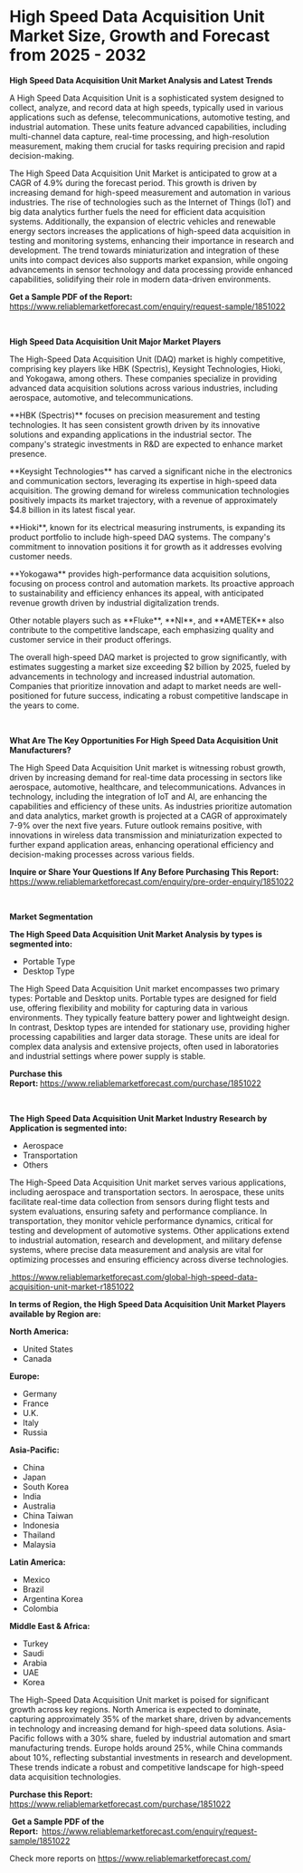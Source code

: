 <p><h1>High Speed Data Acquisition Unit Market Size, Growth and Forecast from 2025 - 2032</h1></p><p><strong>High Speed Data Acquisition Unit Market Analysis and Latest Trends</strong></p>
<p><p>A High Speed Data Acquisition Unit is a sophisticated system designed to collect, analyze, and record data at high speeds, typically used in various applications such as defense, telecommunications, automotive testing, and industrial automation. These units feature advanced capabilities, including multi-channel data capture, real-time processing, and high-resolution measurement, making them crucial for tasks requiring precision and rapid decision-making.</p><p>The High Speed Data Acquisition Unit Market is anticipated to grow at a CAGR of 4.9% during the forecast period. This growth is driven by increasing demand for high-speed measurement and automation in various industries. The rise of technologies such as the Internet of Things (IoT) and big data analytics further fuels the need for efficient data acquisition systems. Additionally, the expansion of electric vehicles and renewable energy sectors increases the applications of high-speed data acquisition in testing and monitoring systems, enhancing their importance in research and development. The trend towards miniaturization and integration of these units into compact devices also supports market expansion, while ongoing advancements in sensor technology and data processing provide enhanced capabilities, solidifying their role in modern data-driven environments.</p></p>
<p><strong>Get a Sample PDF of the Report:&nbsp;</strong> <a href="https://www.reliablemarketforecast.com/enquiry/request-sample/1851022?utm_campaign=3081&utm_medium=2&utm_source=Github&utm_content=ia&utm_term=26032025&utm_id=high-speed-data-acquisition-unit">https://www.reliablemarketforecast.com/enquiry/request-sample/1851022</a></p>
<p>&nbsp;</p>
<p><strong>High Speed Data Acquisition Unit Major Market Players</strong></p>
<p><p>The High-Speed Data Acquisition Unit (DAQ) market is highly competitive, comprising key players like HBK (Spectris), Keysight Technologies, Hioki, and Yokogawa, among others. These companies specialize in providing advanced data acquisition solutions across various industries, including aerospace, automotive, and telecommunications.</p><p>**HBK (Spectris)** focuses on precision measurement and testing technologies. It has seen consistent growth driven by its innovative solutions and expanding applications in the industrial sector. The company's strategic investments in R&D are expected to enhance market presence.</p><p>**Keysight Technologies** has carved a significant niche in the electronics and communication sectors, leveraging its expertise in high-speed data acquisition. The growing demand for wireless communication technologies positively impacts its market trajectory, with a revenue of approximately $4.8 billion in its latest fiscal year.</p><p>**Hioki**, known for its electrical measuring instruments, is expanding its product portfolio to include high-speed DAQ systems. The company's commitment to innovation positions it for growth as it addresses evolving customer needs.</p><p>**Yokogawa** provides high-performance data acquisition solutions, focusing on process control and automation markets. Its proactive approach to sustainability and efficiency enhances its appeal, with anticipated revenue growth driven by industrial digitalization trends.</p><p>Other notable players such as **Fluke**, **NI**, and **AMETEK** also contribute to the competitive landscape, each emphasizing quality and customer service in their product offerings.</p><p>The overall high-speed DAQ market is projected to grow significantly, with estimates suggesting a market size exceeding $2 billion by 2025, fueled by advancements in technology and increased industrial automation. Companies that prioritize innovation and adapt to market needs are well-positioned for future success, indicating a robust competitive landscape in the years to come.</p></p>
<p>&nbsp;</p>
<p><strong>What Are The Key Opportunities For High Speed Data Acquisition Unit Manufacturers?</strong></p>
<p><p>The High Speed Data Acquisition Unit market is witnessing robust growth, driven by increasing demand for real-time data processing in sectors like aerospace, automotive, healthcare, and telecommunications. Advances in technology, including the integration of IoT and AI, are enhancing the capabilities and efficiency of these units. As industries prioritize automation and data analytics, market growth is projected at a CAGR of approximately 7-9% over the next five years. Future outlook remains positive, with innovations in wireless data transmission and miniaturization expected to further expand application areas, enhancing operational efficiency and decision-making processes across various fields.</p></p>
<p><strong>Inquire or Share Your Questions If Any Before Purchasing This Report:</strong> <a href="https://www.reliablemarketforecast.com/enquiry/pre-order-enquiry/1851022?utm_campaign=3081&utm_medium=2&utm_source=Github&utm_content=ia&utm_term=26032025&utm_id=high-speed-data-acquisition-unit">https://www.reliablemarketforecast.com/enquiry/pre-order-enquiry/1851022</a></p>
<p>&nbsp;</p>
<p><strong>Market Segmentation</strong></p>
<p><strong>The High Speed Data Acquisition Unit Market Analysis by types is segmented into:</strong></p>
<p><ul><li>Portable Type</li><li>Desktop Type</li></ul></p>
<p><p>The High Speed Data Acquisition Unit market encompasses two primary types: Portable and Desktop units. Portable types are designed for field use, offering flexibility and mobility for capturing data in various environments. They typically feature battery power and lightweight design. In contrast, Desktop types are intended for stationary use, providing higher processing capabilities and larger data storage. These units are ideal for complex data analysis and extensive projects, often used in laboratories and industrial settings where power supply is stable.</p></p>
<p><strong>Purchase this Report:&nbsp;</strong><a href="https://www.reliablemarketforecast.com/purchase/1851022?utm_campaign=3081&utm_medium=2&utm_source=Github&utm_content=ia&utm_term=26032025&utm_id=high-speed-data-acquisition-unit">https://www.reliablemarketforecast.com/purchase/1851022</a></p>
<p>&nbsp;</p>
<p><strong>The High Speed Data Acquisition Unit Market Industry Research by Application is segmented into:</strong></p>
<p><ul><li>Aerospace</li><li>Transportation</li><li>Others</li></ul></p>
<p><p>The High-Speed Data Acquisition Unit market serves various applications, including aerospace and transportation sectors. In aerospace, these units facilitate real-time data collection from sensors during flight tests and system evaluations, ensuring safety and performance compliance. In transportation, they monitor vehicle performance dynamics, critical for testing and development of automotive systems. Other applications extend to industrial automation, research and development, and military defense systems, where precise data measurement and analysis are vital for optimizing processes and ensuring efficiency across diverse technologies.</p></p>
<p><a href="https://www.reliablemarketforecast.com/global-high-speed-data-acquisition-unit-market-r1851022?utm_campaign=3081&utm_medium=2&utm_source=Github&utm_content=ia&utm_term=26032025&utm_id=high-speed-data-acquisition-unit">&nbsp;https://www.reliablemarketforecast.com/global-high-speed-data-acquisition-unit-market-r1851022</a></p>
<p><strong>In terms of Region, the High Speed Data Acquisition Unit Market Players available by Region are:</strong></p>
<p>
    <p> <strong> North America: </strong>
        <ul>
            <li>United States</li>
            <li>Canada</li>
        </ul>
        </p> 
    <p> <strong> Europe: </strong>
        <ul>
            <li>Germany</li>
            <li>France</li>
            <li>U.K.</li>
            <li>Italy</li>
            <li>Russia</li>
        </ul>
        </p> 
    <p> <strong> Asia-Pacific: </strong>
        <ul>
            <li>China</li>
            <li>Japan</li>
            <li>South Korea</li>
            <li>India</li>
            <li>Australia</li>
            <li>China Taiwan</li>
            <li>Indonesia</li>
            <li>Thailand</li>
            <li>Malaysia</li>
        </ul>
        </p> 
    <p> <strong> Latin America: </strong>
        <ul>
            <li>Mexico</li>
            <li>Brazil</li>
            <li>Argentina Korea</li>
            <li>Colombia</li>
        </ul>
        </p> 
    <p> <strong> Middle East & Africa: </strong>
        <ul>
            <li>Turkey</li>
            <li>Saudi</li>
            <li>Arabia</li>
            <li>UAE</li>
            <li>Korea</li>
        </ul>
    </p>
    </p>
<p><p>The High-Speed Data Acquisition Unit market is poised for significant growth across key regions. North America is expected to dominate, capturing approximately 35% of the market share, driven by advancements in technology and increasing demand for high-speed data solutions. Asia-Pacific follows with a 30% share, fueled by industrial automation and smart manufacturing trends. Europe holds around 25%, while China commands about 10%, reflecting substantial investments in research and development. These trends indicate a robust and competitive landscape for high-speed data acquisition technologies.</p></p>
<p><strong>Purchase this Report: </strong><a href="https://www.reliablemarketforecast.com/purchase/1851022?utm_campaign=3081&utm_medium=2&utm_source=Github&utm_content=ia&utm_term=26032025&utm_id=high-speed-data-acquisition-unit">https://www.reliablemarketforecast.com/purchase/1851022</a></p>
<p>&nbsp;<strong>Get a Sample PDF of the Report:&nbsp;&nbsp;</strong><a href="https://www.reliablemarketforecast.com/enquiry/request-sample/1851022?utm_campaign=3081&utm_medium=2&utm_source=Github&utm_content=ia&utm_term=26032025&utm_id=high-speed-data-acquisition-unit">https://www.reliablemarketforecast.com/enquiry/request-sample/1851022</a></p>
<p><strong></strong></p>
<p>Check more reports on <a href="https://www.reliablemarketforecast.com/?utm_campaign=3081&utm_medium=2&utm_source=Github&utm_content=ia&utm_term=26032025&utm_id=high-speed-data-acquisition-unit">https://www.reliablemarketforecast.com/</a></p>